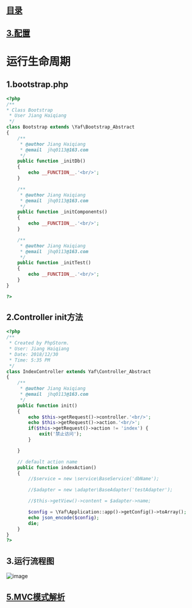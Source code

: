 ## [目录](https://github.com/jhq0113/yafr/blob/master/docs/index.md)

## [3.配置](https://github.com/jhq0113/yafr/blob/master/docs/yaf/3.配置.md)

# 运行生命周期

## 1.bootstrap.php
```php
<?php
/**
* Class Bootstrap
 * User Jiang Haiqiang
 */
class Bootstrap extends \Yaf\Bootstrap_Abstract
{
    /**
     * @author Jiang Haiqiang
     * @email  jhq0113@163.com
     */
    public function _initDb()
    {
        echo __FUNCTION__.'<br/>';
    }

    /**
     * @author Jiang Haiqiang
     * @email  jhq0113@163.com
     */
    public function _initComponents()
    {
        echo __FUNCTION__.'<br/>';
    }

    /**
     * @author Jiang Haiqiang
     * @email  jhq0113@163.com
     */
    public function _initTest()
    {
        echo __FUNCTION__.'<br/>';
    }
}

?>
```
## 2.Controller init方法

```php
<?php
/**
 * Created by PhpStorm.
 * User: Jiang Haiqiang
 * Date: 2018/12/30
 * Time: 5:35 PM
 */
class IndexController extends Yaf\Controller_Abstract
{
    /**
     * @author Jiang Haiqiang
     * @email  jhq0113@163.com
     */
    public function init()
    {
        echo $this->getRequest()->controller.'<br/>';
        echo $this->getRequest()->action.'<br/>';
        if($this->getRequest()->action != 'index') {
            exit('禁止访问');
        }

    }

    // default action name
    public function indexAction()
    {
        //$service = new \service\BaseService('dbName');

        //$adapter = new \adapter\BaseAdapter('testAdapter');

        //$this->getView()->content = $adapter->name;

        $config = \Yaf\Application::app()->getConfig()->toArray();
        echo json_encode($config);
        die;
    }
} 
?>
```

## 3.运行流程图
![image](https://github.com/jhq0113/yafr/blob/master/docs/4.运行流程.png)

## [5.MVC模式解析](https://github.com/jhq0113/yafr/blob/master/docs/yaf/5.MVC模式解析.md)
